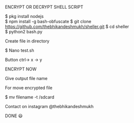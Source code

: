 ENCRYPT OR DECRYPT SHELL SCRIPT  

 $ pkg install nodejs  
 $ npm install -g bash-obfuscate 
 $ git clone https://github.com/thebhikandeshmukh/sheller.git
 $ cd sheller  
 $ python2 bash.py   

Create file in directory  

 $ Nano test.sh  

Button ctrl-> x -> y 

ENCRYPT NOW  

Give output file name 

For move encrypted file 

 $ mv filename -t /sdcard  

Contact on instagram @thebhikandeshmukh

DONE 😃 



